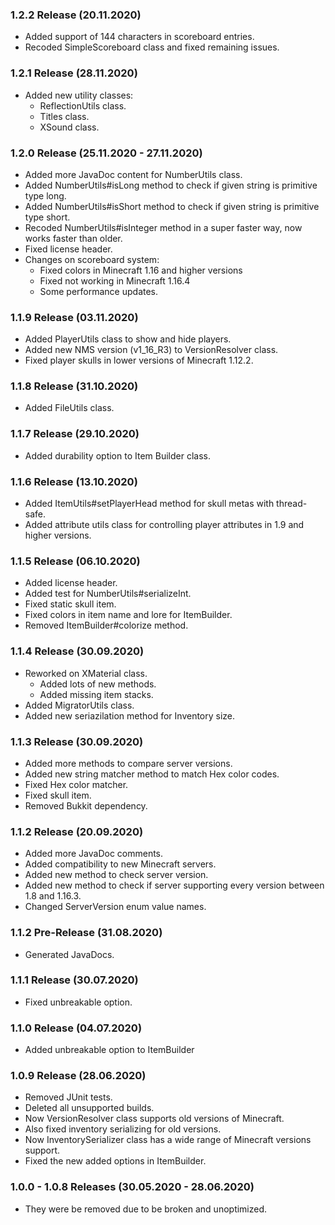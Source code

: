 ### 1.2.2 Release (20.11.2020)
* Added support of 144 characters in scoreboard entries.
* Recoded SimpleScoreboard class and fixed remaining issues.

### 1.2.1 Release (28.11.2020)
* Added new utility classes:
  * ReflectionUtils class.
  * Titles class.
  * XSound class.

### 1.2.0 Release (25.11.2020 - 27.11.2020)
* Added more JavaDoc content for NumberUtils class.
* Added NumberUtils#isLong method to check if given string is primitive type long.
* Added NumberUtils#isShort method to check if given string is primitive type short.
* Recoded NumberUtils#isInteger method in a super faster way, now works faster than older.
* Fixed license header.
* Changes on scoreboard system:
  * Fixed colors in Minecraft 1.16 and higher versions
  * Fixed not working in Minecraft 1.16.4
  * Some performance updates.

### 1.1.9 Release (03.11.2020)
* Added PlayerUtils class to show and hide players.
* Added new NMS version (v1_16_R3) to VersionResolver class.
* Fixed player skulls in lower versions of Minecraft 1.12.2.

### 1.1.8 Release (31.10.2020)
* Added FileUtils class.

### 1.1.7 Release (29.10.2020)
* Added durability option to Item Builder class.

### 1.1.6 Release (13.10.2020)
* Added ItemUtils#setPlayerHead method for skull metas with thread-safe.
* Added attribute utils class for controlling player attributes in 1.9 and higher versions.

### 1.1.5 Release (06.10.2020)
* Added license header.
* Added test for NumberUtils#serializeInt.
* Fixed static skull item.
* Fixed colors in item name and lore for ItemBuilder.
* Removed ItemBuilder#colorize method.

### 1.1.4 Release (30.09.2020)
* Reworked on XMaterial class.
  * Added lots of new methods.
  * Added missing item stacks.
* Added MigratorUtils class.
* Added new seriazilation method for Inventory size.

### 1.1.3 Release (30.09.2020)
* Added more methods to compare server versions.
* Added new string matcher method to match Hex color codes.
* Fixed Hex color matcher.
* Fixed skull item.
* Removed Bukkit dependency.

### 1.1.2 Release (20.09.2020)
* Added more JavaDoc comments.
* Added compatibility to new Minecraft servers.
* Added new method to check server version.
* Added new method to check if server supporting every version between 1.8 and 1.16.3.
* Changed ServerVersion enum value names.

### 1.1.2 Pre-Release (31.08.2020)
* Generated JavaDocs.

### 1.1.1 Release (30.07.2020)
* Fixed unbreakable option.

### 1.1.0 Release (04.07.2020)
* Added unbreakable option to ItemBuilder

### 1.0.9 Release (28.06.2020)
* Removed JUnit tests.
* Deleted all unsupported builds.
* Now VersionResolver class supports old versions of Minecraft.
* Also fixed inventory serializing for old versions.
* Now InventorySerializer class has a wide range of Minecraft versions support.
* Fixed the new added options in ItemBuilder.

### 1.0.0 - 1.0.8 Releases (30.05.2020 - 28.06.2020)
* They were be removed due to be broken and unoptimized.